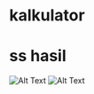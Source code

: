 # kalkulator
# ss hasil

![Alt Text](https://github.com/samryn/kalkulator/blob/master/ss/ss%20kalkulator1.jpeg)
![Alt Text](https://github.com/samryn/kalkulator/blob/master/ss/ss%20kalkulator2.jpeg)
